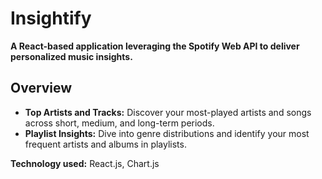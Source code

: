 # **Insightify**  
**A React-based application leveraging the Spotify Web API to deliver personalized music insights.**  

## **Overview**  
- **Top Artists and Tracks:** Discover your most-played artists and songs across short, medium, and long-term periods.  
- **Playlist Insights:** Dive into genre distributions and identify your most frequent artists and albums in playlists.  


**Technology used:** React.js, Chart.js

